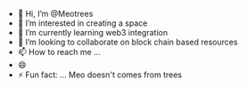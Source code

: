 - 👋 Hi, I’m @Meotrees
- 👀 I’m interested in creating a space
- 🌱 I’m currently learning web3 integration 
- 💞️ I’m looking to collaborate on block chain based resources
- 📫 How to reach me ...
- 😄 
- ⚡ Fun fact: ... Meo doesn't comes from trees

<!---
Meotrees/Meotrees is a ✨ special ✨ repository because its `README.md` (this file) appears on your GitHub profile.
You can click the Preview link to take a look at your changes.
--->
